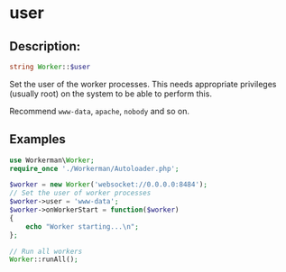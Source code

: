 # user

## Description:
```php
string Worker::$user
```

Set the user of the worker processes. This needs appropriate privileges (usually root) on the system to be able to perform this.

Recommend ```www-data```, ```apache```, ```nobody``` and so on.


## Examples

```php
use Workerman\Worker;
require_once './Workerman/Autoloader.php';

$worker = new Worker('websocket://0.0.0.0:8484');
// Set the user of worker processes
$worker->user = 'www-data';
$worker->onWorkerStart = function($worker)
{
    echo "Worker starting...\n";
};

// Run all workers
Worker::runAll();
```
